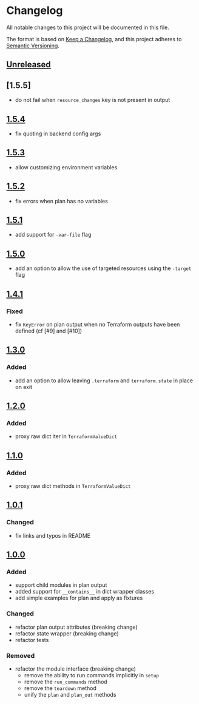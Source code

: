 # Changelog

All notable changes to this project will be documented in this file.

The format is based on [Keep a Changelog](https://keepachangelog.com/en/1.0.0/),
and this project adheres to [Semantic Versioning](https://semver.org/spec/v2.0.0.html).

## [Unreleased]

## [1.5.5]

- do not fail when `resource_changes` key is not present in output

## [1.5.4]

- fix quoting in backend config args

## [1.5.3]

- allow customizing environment variables

## [1.5.2]

- fix errors when plan has no variables

## [1.5.1]

- add support for `-var-file` flag

## [1.5.0]

- add an option to allow the use of targeted resources using the `-target` flag

## [1.4.1]

### Fixed

- fix `KeyError` on plan output when no Terraform outputs have been defined (cf [#9] and [#10])

## [1.3.0]

### Added

- add an option to allow leaving `.terraform` and `terraform.state` in place on exit

## [1.2.0]

### Added

- proxy raw dict iter in `TerraformValueDict`

## [1.1.0]

### Added

- proxy raw dict methods in `TerraformValueDict`

## [1.0.1]

### Changed

- fix links and typos in README

## [1.0.0]

### Added

- support child modules in plan output
- added support for `__contains__` in dict wrapper classes
- add simple examples for plan and apply as fixtures

### Changed

- refactor plan output attributes (breaking change)
- refactor state wrapper (breaking change)
- refactor tests

### Removed

- refactor the module interface (breaking change)
  - remove the ability to run commands implicitly in `setup`
  - remove the `run_commands` method
  - remove the `teardown` method
  - unify the `plan` and `plan_out` methods

[Unreleased]: https://github.com/GoogleCloudPlatform/terraform-python-testing-helper/compare/v1.5.4...HEAD
[1.5.4]: https://github.com/GoogleCloudPlatform/terraform-python-testing-helper/compare/v1.5.3...v1.5.4
[1.5.3]: https://github.com/GoogleCloudPlatform/terraform-python-testing-helper/compare/v1.5.2...v1.5.3
[1.5.2]: https://github.com/GoogleCloudPlatform/terraform-python-testing-helper/compare/v1.5.1...v1.5.2
[1.5.1]: https://github.com/GoogleCloudPlatform/terraform-python-testing-helper/compare/v1.5.0...v1.5.1
[1.5.0]: https://github.com/GoogleCloudPlatform/terraform-python-testing-helper/compare/v1.4.1...v1.5.0
[1.4.1]: https://github.com/GoogleCloudPlatform/terraform-python-testing-helper/compare/v1.3.0...v1.4.1
[1.3.0]: https://github.com/GoogleCloudPlatform/terraform-python-testing-helper/compare/v1.2.0...v1.3.0
[1.2.0]: https://github.com/GoogleCloudPlatform/terraform-python-testing-helper/compare/v1.1.0...v1.2.0
[1.1.0]: https://github.com/GoogleCloudPlatform/terraform-python-testing-helper/compare/v1.0.1...v1.1.0
[1.0.1]: https://github.com/GoogleCloudPlatform/terraform-python-testing-helper/compare/v1.0.0...v1.0.1
[1.0.0]: https://github.com/GoogleCloudPlatform/terraform-python-testing-helper/compare/v0.6.2...v1.0.0
